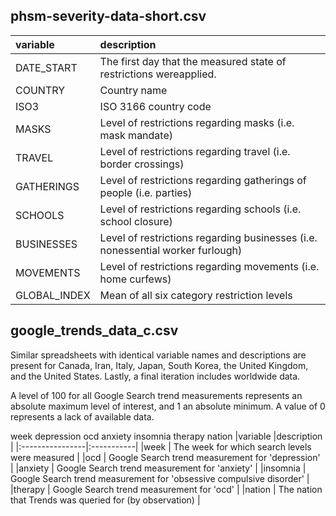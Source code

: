 ## phsm-severity-data-short.csv

|variable         |description |
|:----------------|:-----------|
|DATE_START        | The first day that the measured state of restrictions wereapplied. |
|COUNTRY      | Country name |
|ISO3       | ISO 3166 country code |
|MASKS      | Level of restrictions regarding masks (i.e. mask mandate) |
|TRAVEL      | Level of restrictions regarding travel (i.e. border crossings) |
|GATHERINGS      | Level of restrictions regarding gatherings of people (i.e. parties) |
|SCHOOLS      | Level of restrictions regarding schools (i.e. school closure) |
|BUSINESSES      | Level of restrictions regarding businesses (i.e. nonessential worker furlough) |
|MOVEMENTS      | Level of restrictions regarding movements (i.e. home curfews) |
|GLOBAL_INDEX      | Mean of all six category restriction levels |



## google_trends_data_c.csv

Similar spreadsheets with identical variable names and descriptions are present for Canada, Iran, Italy, Japan, South Korea, the United Kingdom, and the United States. Lastly, a final iteration includes worldwide data. 

A level of 100 for all Google Search trend measurements represents an absolute maximum level of interest, and 1 an absolute minimum. A value of 0 represents a lack of available data.

week 	depression 	ocd 	anxiety 	insomnia 	therapy 	nation
|variable         |description |
|:----------------|:-----------|
|week        | The week for which search levels were measured |
|ocd        | Google Search trend measurement for 'depression' |
|anxiety        | Google Search trend measurement for 'anxiety' |
|insomnia       | Google Search trend measurement for 'obsessive compulsive disorder' |
|therapy        | Google Search trend measurement for 'ocd' |
|nation        | The nation that Trends was queried for (by observation) |

